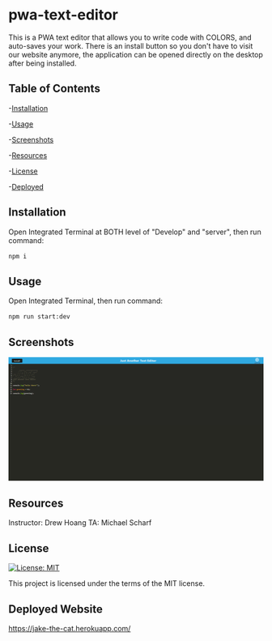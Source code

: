 # pwa-text-editor

This is a PWA text editor that allows you to write code with COLORS, and auto-saves your work. There is an install button so you don't have to visit our website anymore, the application can be opened directly on the desktop after being installed.


## Table of Contents

-[Installation](#installation)

-[Usage](#usage)

-[Screenshots](#screenshots)

-[Resources](#resources)

-[License](#license)

-[Deployed](#deployed-website)

## Installation

Open Integrated Terminal at BOTH level of "Develop" and "server", then run command:

```sh
npm i
```

## Usage

Open Integrated Terminal, then run command:
```sh
npm run start:dev
```
## Screenshots
![text editor](./imgs/text-editor.png)

## Resources
Instructor: Drew Hoang
TA: Michael Scharf

## License

[![License: MIT](https://img.shields.io/badge/License-MIT-yellow.svg)](https://opensource.org/licenses/MIT)

This project is licensed under the terms of the MIT license.

## Deployed Website
https://jake-the-cat.herokuapp.com/